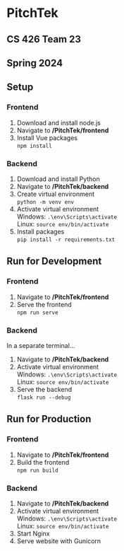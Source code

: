 # PitchTek
## CS 426 Team 23
## Spring 2024

## Setup

### Frontend
1. Download and install node.js
2. Navigate to **/PitchTek/frontend**
3. Install Vue packages \
    ```npm install```

### Backend
1. Download and install Python
2. Navigate to **/PitchTek/backend**
3. Create virtual environment \
    ```python -m venv env```
4. Activate virtual environment \
    Windows: ```.\env\Scripts\activate``` \
    Linux: ```source env/bin/activate```
6. Install packages \
    ```pip install -r requirements.txt```

## Run for Development

### Frontend
1. Navigate to **/PitchTek/frontend**
2. Serve the frontend \
    ```npm run serve```

### Backend
In a separate terminal...
1. Navigate to **/PitchTek/backend**
2. Activate virtual environment \
    Windows: ```.\env\Scripts\activate``` \
    Linux: ```source env/bin/activate```
3. Serve the backend \
    ```flask run --debug```

## Run for Production

### Frontend
1. Navigate to **/PitchTek/frontend**
2. Build the frontend \
    ```npm run build```

### Backend
1. Navigate to **/PitchTek/backend**
2. Activate virtual environment \
    Windows: ```.\env\Scripts\activate``` \
    Linux: ```source env/bin/activate```
3. Start Nginx
4. Serve website with Gunicorn
